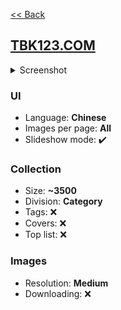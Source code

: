 [<< Back](/README.md)

## [TBK123.COM](https://www.tbk123.com/)

<!--Screenshot 1280x2000-->
<details>
  <summary>Screenshot</summary>

  ![image](screenshot.png)
</details>

<!--
✔️ - Yes
❌ - No
❓ - Unknown
-->

### UI
<!--
Language(s) (English/Chinese/Russian etc.)
Images per page (One/Several/All)
Slideshow mode (✔️/❌)
-->
- Language: **Chinese**
- Images per page: **All**
- Slideshow mode: ✔️

### Collection
<!--
Division (Category/Photo agency/Country etc.)
Size (approximately, may me unknown)
Tags (✔️/❌)
Covers (✔️/❌)
Top list (✔️/❌)
-->
- Size: **~3500**
- Division: **Category**
- Tags: ❌
- Covers: ❌
- Top list: ❌

### Images
<!--
Resolution (Medium/High/Original)
Downloading (✔️/❌)
-->
- Resolution: **Medium**
- Downloading: ❌
